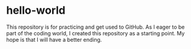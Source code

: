 # hello-world
This repository is for practicing and get used to GitHub. 
As I eager to be part of the coding world, I created this repository as a starting point.
My hope is that I will have a better ending.
